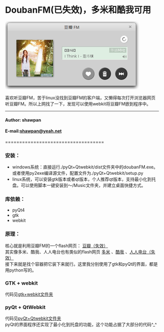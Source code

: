 DoubanFM(已失效)，多米和酷我可用
==================================
![sample](./imag/1.png)

喜欢听豆瓣FM，苦于linux没找到豆瓣FM的客户端，又懒得每次打开浏览器网页听豆瓣FM。所以上网找了一下，发现可以使用webkit将豆瓣FM嵌到程序中。


****
####         Author: shawpan
####         E-mail:shawpan@yeah.net

===================================
###        安装：
*   windows系统：直接运行./pyQt+Qtwebkit/dist文件夹中的doubanFM.exe。或者使用py2exe编译源文件，配置文件为./pyQt+Qtwebkit/setup.py
*  linux系统，可以安装gtk版本或者qt版本，个人推荐qt版本，支持最小化到托盘。可以使用脚本一键安装到～/Music文件夹，并建立桌面快捷方式。

###        库依赖：
*   pyQt4
*   gtk
*   webkit



###        原理：
核心就是利用豆瓣FM的一个flash网页：
[豆瓣（失效）](http://douban.fm/radio) <br>
其实像多米、酷我、人人电台也有类似的flash网页 [多米](http://app.duomiyy.com/songplayer/v2/app/l100018/DuomiWebPlayer.swf) 、[酷我](http://player.kuwo.cn/webmusic/webdiantai/kuwoBaiduPlay.jsp) 、[人人电台（失效）](http://music.renren.com/fm/360webapp) <br>
接下来就是找个容器把它装下来就行。这里我分别使用了gtk和pyQt的界面，都是用python写的。

###        GTK + webkit
代码见[gtk+webkit文件夹](https://github.com/MELCHIOR-1/DoubanFM/tree/master/gtk%2Bwebkit)

###        pyQt + QtWebkit
代码见[pyQt+Qtwebkit文件夹](https://github.com/MELCHIOR-1/DoubanFM/tree/master/pyQt%2BQtwebkit)
<br>
pyQt的界面程序还实现了最小化到托盘的功能，这个功能占据了大部分的代码^_^


